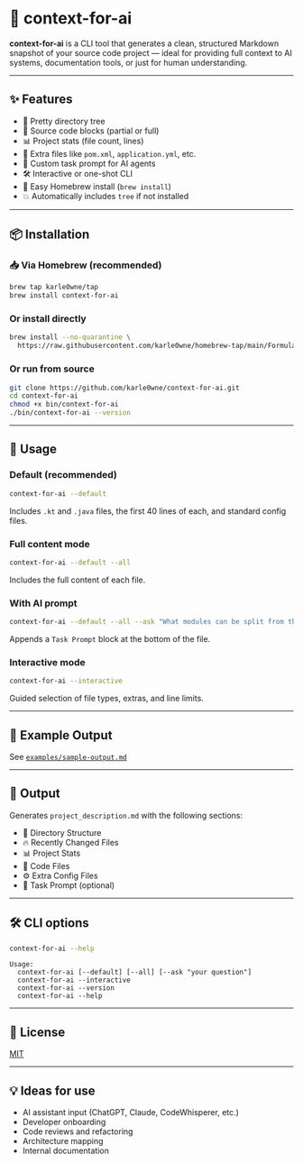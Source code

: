 # 🤖 context-for-ai

**context-for-ai** is a CLI tool that generates a clean, structured Markdown snapshot of your source code project — ideal for providing full context to AI systems, documentation tools, or just for human understanding.

---

## ✨ Features

- 📂 Pretty directory tree
- 📄 Source code blocks (partial or full)
- 📊 Project stats (file count, lines)
- 🧾 Extra files like `pom.xml`, `application.yml`, etc.
- 💬 Custom task prompt for AI agents
- 🛠 Interactive or one-shot CLI
- 🧱 Easy Homebrew install (`brew install`)
- 💥 Automatically includes `tree` if not installed

---

## 📦 Installation

### 📥 Via Homebrew (recommended)

```bash
brew tap karle0wne/tap
brew install context-for-ai
```

### Or install directly

```bash
brew install --no-quarantine \
  https://raw.githubusercontent.com/karle0wne/homebrew-tap/main/Formula/context-for-ai.rb
```

### Or run from source

```bash
git clone https://github.com/karle0wne/context-for-ai.git
cd context-for-ai
chmod +x bin/context-for-ai
./bin/context-for-ai --version
```

---

## 🚀 Usage

### Default (recommended)

```bash
context-for-ai --default
```

Includes `.kt` and `.java` files, the first 40 lines of each, and standard config files.

### Full content mode

```bash
context-for-ai --default --all
```

Includes the full content of each file.

### With AI prompt

```bash
context-for-ai --default --all --ask "What modules can be split from this project?"
```

Appends a `Task Prompt` block at the bottom of the file.

### Interactive mode

```bash
context-for-ai --interactive
```

Guided selection of file types, extras, and line limits.

---

## 🧪 Example Output

See [`examples/sample-output.md`](examples/sample-output.md)

---

## 📁 Output

Generates `project_description.md` with the following sections:

- 📁 Directory Structure
- 🔥 Recently Changed Files
- 📊 Project Stats
- 📄 Code Files
- ⚙️ Extra Config Files
- 💬 Task Prompt (optional)

---

## 🛠 CLI options

```bash
context-for-ai --help
```

```
Usage:
  context-for-ai [--default] [--all] [--ask "your question"]
  context-for-ai --interactive
  context-for-ai --version
  context-for-ai --help
```

---

## 📜 License

[MIT](LICENSE)

---

## 💡 Ideas for use

- AI assistant input (ChatGPT, Claude, CodeWhisperer, etc.)
- Developer onboarding
- Code reviews and refactoring
- Architecture mapping
- Internal documentation

